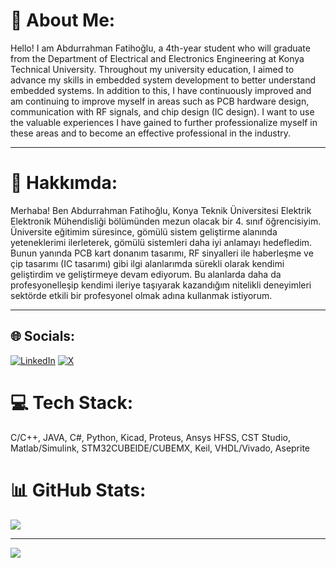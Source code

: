 # 💫 About Me:

Hello! I am Abdurrahman Fatihoğlu, a 4th-year student who will graduate from the Department of Electrical and Electronics Engineering at Konya Technical University. Throughout my university education, I aimed to advance my skills in embedded system development to better understand embedded systems. In addition to this, I have continuously improved and am continuing to improve myself in areas such as PCB hardware design, communication with RF signals, and chip design (IC design). I want to use the valuable experiences I have gained to further professionalize myself in these areas and to become an effective professional in the industry.

---

# 💫 Hakkımda:
Merhaba! Ben Abdurrahman Fatihoğlu, Konya Teknik Üniversitesi Elektrik Elektronik Mühendisliği bölümünden mezun olacak bir 4. sınıf öğrencisiyim. Üniversite eğitimim süresince, gömülü sistem geliştirme alanında yeteneklerimi ilerleterek, gömülü sistemleri daha iyi anlamayı hedefledim. Bunun yanında PCB kart donanım tasarımı, RF sinyalleri ile haberleşme ve çip tasarımı (IC tasarımı) gibi ilgi alanlarımda sürekli olarak kendimi geliştirdim ve geliştirmeye devam ediyorum. Bu alanlarda daha da profesyonelleşip kendimi ileriye taşıyarak kazandığım nitelikli deneyimleri sektörde etkili bir profesyonel olmak adına kullanmak istiyorum.


---

## 🌐 Socials:

[![LinkedIn](https://img.shields.io/badge/LinkedIn-%230077B5.svg?logo=linkedin&logoColor=white)](https://www.linkedin.com/in/abdurrahman-fatiho%C4%9Flu-56820a235/) [![X](https://img.shields.io/badge/X-black.svg?logo=X&logoColor=white)](https://x.com/fthgl_) 

# 💻 Tech Stack:

C/C++, JAVA, C#, Python, Kicad, Proteus, Ansys HFSS, CST Studio, Matlab/Simulink, STM32CUBEIDE/CUBEMX, Keil, VHDL/Vivado, Aseprite

# 📊 GitHub Stats:

![](https://github-readme-stats.vercel.app/api/top-langs/?username=FTHGL&theme=dark&hide_border=false&include_all_commits=false&count_private=false&layout=compact)

---
[![](https://visitcount.itsvg.in/api?id=FTHGL&icon=0&color=0)](https://visitcount.itsvg.in)

<!-- Proudly created with GPRM ( https://gprm.itsvg.in ) -->
